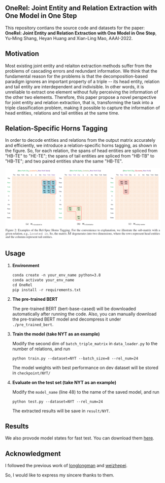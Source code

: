 ## OneRel: Joint Entity and Relation Extraction with One Model in One Step

This repository contians the source code and datasets for the paper: **OneRel: Joint Entity and Relation Extraction with One Model in One Step**, Yu-Ming Shang, Heyan Huang and Xian-Ling Mao, AAAI-2022.

## Motivation

Most existing joint entity and relaiton extraction methods suffer from the problems of cascading errors and redundant information. We think that the fundamental reason for the problems is that the decomposition-based paradigm ignores an important property of a triple -- its head entity, relation and tail entity are interdependent and indivisible. In other words, it is unreliable to extract one element without fully perceiving the information of the other two elements. Therefore, this paper propose a novel perspective for joint entity and relation extraction, that is, transforming the task into a triple classification problem, making it possible to capture the information of head entities, relations and tail entities at the same time.

## Relation-Specific Horns Tagging

In order to decode entities and relations from the output matrix accurately and efficiently, we introduce a relation-specific horns tagging, as shown in the figure. So, for each relation, the spans of head entities are spliced from "HB-TE" to "HE-TE"; the spans of tail entities are spliced from "HB-TB" to "HB-TE"; and two paired entities share the same "HB-TE".

![tagging](/img/tagging.png)

## Usage

1. **Environment**
   ```shell
   conda create -n your_env_name python=3.8
   conda activate your_env_name
   cd OneRel
   pip install -r requirements.txt
   ```

2. **The pre-trained BERT**

    The pre-trained BERT (bert-base-cased) will be downloaded automatically after running the code. Also, you can manually download the pre-trained BERT model and decompress it under `./pre_trained_bert`.


3. **Train the model (take NYT as an example)**

    Modify the second dim of `batch_triple_matrix` in `data_loader.py` to the number of relations, and run

    ```shell
    python train.py --dataset=NYT --batch_size=8 --rel_num=24 
    ```
    The model weights with best performance on dev dataset will be stored in `checkpoint/NYT/`

4. **Evaluate on the test set (take NYT as an example)**

    Modify the `model_name` (line 48) to the name of the saved model, and run 
    ```shell
    python test.py --dataset=NYT --rel_num=24
    ```

    The extracted results will be save in `result/NYT`.

## Results
    
We also provode model states for fast test. You can download them [here](https://drive.google.com/drive/folders/1VKd0Y3kSXQ8Vf8W7ZudEUEn2FNx6nSLr?usp=sharing).


## **Acknowledgment**

I followed the previous work of [longlongman](https://github.com/longlongman/CasRel-pytorch-reimplement) and [weizhepei](https://github.com/weizhepei/CasRel). 

So, I would like to express my sincere thanks to them. 



